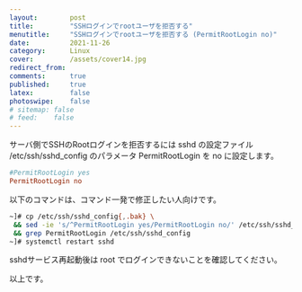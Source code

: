 ```yaml
---
layout:        post
title:         "SSHログインでrootユーザを拒否する"
menutitle:     "SSHログインでrootユーザを拒否する (PermitRootLogin no)"
date:          2021-11-26
category:      Linux
cover:         /assets/cover14.jpg
redirect_from:
comments:      true
published:     true
latex:         false
photoswipe:    false
# sitemap: false
# feed:    false
---
```


サーバ側でSSHのRootログインを拒否するには sshd の設定ファイル /etc/ssh/sshd_config のパラメータ PermitRootLogin を no に設定します。
```conf
#PermitRootLogin yes
PermitRootLogin no
```
以下のコマンドは、コマンド一発で修正したい人向けです。
```bash
~]# cp /etc/ssh/sshd_config{,.bak} \
 && sed -ie 's/^PermitRootLogin yes/PermitRootLogin no/' /etc/ssh/sshd_config \
 && grep PermitRootLogin /etc/ssh/sshd_config
~]# systemctl restart sshd
```
sshdサービス再起動後は root でログインできないことを確認してください。

以上です。

